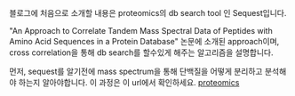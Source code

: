 블로그에 처음으로 소개할 내용은 proteomics의 db search tool 인 Sequest입니다.   


"An Approach to Correlate Tandem Mass Spectral Data of Peptides with Amino Acid Sequences in a Protein Database" 논문에 소개된 approach이며,
cross correlation을 통해 db search를 할수있게 해주는 알고리즘을 설명합니다.

먼저, sequest를 알기전에 mass spectrum을 통해 단백질을 어떻게 분리하고 분석해야 하는지 알아야합니다. 이 과정은 이 url에서 확인하세요. [proteomics](https://tjdudgml3.github.io/proteomics)
